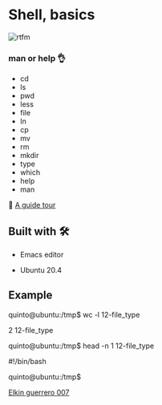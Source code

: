 # Shell, basics


![rtfm](https://user-images.githubusercontent.com/85587286/160321598-b149394f-c0c6-48ba-97ee-8d08d2f94ee1.png)

###  man or help 👌

- cd
- ls
- pwd
- less
- file
- ln
- cp
- mv
- rm
- mkdir
- type
- which
- help
- man

🚀  [A guide tour](http://linuxcommand.org/lc3_lts0040.php)


## Built with 🛠️

* Emacs editor

* Ubuntu 20.4
  
## Example

quinto@ubuntu:/tmp$ wc -l 12-file_type

2 12-file_type

quinto@ubuntu:/tmp$ head -n 1 12-file_type 

#!/bin/bash

quinto@ubuntu:/tmp$

[Elkin guerrero 007](https://github.com/elkinguerrero007)

